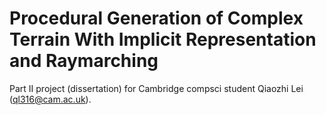 # Procedural Generation of Complex Terrain With Implicit Representation and Raymarching
Part II project (dissertation) for Cambridge compsci student Qiaozhi Lei (ql316@cam.ac.uk).
